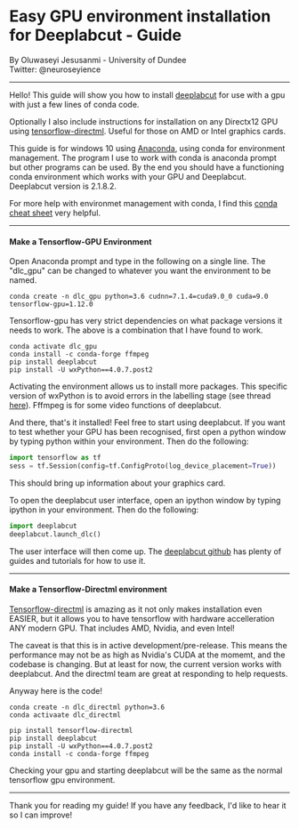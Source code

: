# Easy GPU environment installation for Deeplabcut - Guide
By Oluwaseyi Jesusanmi - University of Dundee  
Twitter: @neuroseyience

---

Hello! This guide will show you how to install [deeplabcut](https://github.com/DeepLabCut/DeepLabCut) for use with a gpu with just a few lines of conda code.

Optionally I also include instructions for installation on any Directx12 GPU using  [tensorflow-directml](https://github.com/microsoft/tensorflow-directml). Useful for those on AMD or Intel graphics cards.


This guide is for windows 10 using [Anaconda](https://www.anaconda.com/products/individual), using conda for environment management. The program I use to work with conda is anaconda prompt but other programs can be used. By the end you should have a functioning conda environment which works with your GPU and Deeplabcut. Deeplabcut version is 2.1.8.2.

For more help with environmet management with conda, I find this [conda cheat sheet](https://kapeli.com/cheat_sheets/Conda.docset/Contents/Resources/Documents/index) very helpful.

---

#### Make a Tensorflow-GPU Environment

Open Anaconda prompt and type in the following on a single line. The "dlc_gpu" can be changed to whatever you want the environment to be named.

```dos
conda create -n dlc_gpu python=3.6 cudnn=7.1.4=cuda9.0_0 cuda=9.0 tensorflow-gpu=1.12.0
```

Tensorflow-gpu has very strict dependencies on what package versions it needs to work. The above is a combination that I have found to work.

```dos
conda activate dlc_gpu
conda install -c conda-forge ffmpeg
pip install deeplabcut
pip install -U wxPython==4.0.7.post2
```
Activating the environment allows us to install more packages.
This specific version of wxPython is to avoid errors in the labelling stage (see thread [here](https://github.com/DeepLabCut/DeepLabCut/issues/682)).
Fffmpeg is for some video functions of deeplabcut.

And there, that's it installed! Feel free to start using deeplabcut. If you want to test whether your GPU has been recognised, first open a python window by typing python within your environment. Then do the following:

```python
import tensorflow as tf
sess = tf.Session(config=tf.ConfigProto(log_device_placement=True))

```
This should bring up information about your graphics card.

To open the deeplabcut user interface, open an ipython window by typing ipython in your environment. Then do the following:

```python
import deeplabcut
deeplabcut.launch_dlc()
```
The user interface will then come up. The [deeplabcut github](https://github.com/DeepLabCut/DeepLabCut) has plenty of guides and tutorials for how to use it.

---

#### Make a Tensorflow-Directml environment


[Tensorflow-directml](https://github.com/microsoft/tensorflow-directml) is amazing as it not only makes installation even EASIER, but it allows you to have tensorflow with hardware accelleration ANY modern GPU. That includes AMD, Nvidia, and even Intel!

The caveat is that this is in active development/pre-release. This means the performance may not be as high as Nvidia's CUDA at the momemt, and the codebase is changing. But at least for now, the current version works with deeplabcut. And the directml team are great at responding to help requests.

Anyway here is the code!

```dos
conda create -n dlc_directml python=3.6
conda activaate dlc_directml

pip install tensorflow-directml
pip install deeplabcut
pip install -U wxPython==4.0.7.post2
conda install -c conda-forge ffmpeg
```

Checking your gpu and starting deeplabcut will be the same as the normal tensorflow gpu environment.

---

Thank you for reading my guide! If you have any feedback, I'd like to hear it so I can improve!